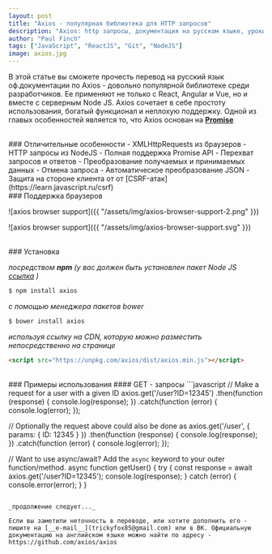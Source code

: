 ```yaml
---
layout: post
title: "Axios - популярная библиотека для HTTP запросов"
description: "Axios: http запросы, документация на русском языке, уроки."
author: "Paul Finch"
tags: ["JavaScript", "ReactJS", "Git", "NodeJS"]
image: axios.jpg
---
```


В этой статье вы сможете прочесть перевод на русский язык оф.документации по Axios - довольно популярной библиотеке среди разработчиков. Ее применяют не только с React, Angular и Vue, но и вместе с серверным Node JS. Axios сочетает в себе простоту использования, богатый функционал и неплохую поддержку. Одной из главых особенностей является то, что Axios основан на [__Promise__](https://learn.javascript.ru/promise)

<!--excerpt-->

<br/>
### Отличительные особенности
- XMLHttpRequests из браузеров
- HTTP запросы из NodeJS
- Полная поддержка Promise API
- Перехват запросов и ответов
- Преобразование получаемых и принимаемых данных
- Отмена запроса
- Автоматическое преобразование JSON
- Защита на стороне клиента от от [CSRF-атак](https://learn.javascript.ru/csrf)

<br/>
### Поддержка браузеров

![axios browser support]({{ "/assets/img/axios-browser-support-2.png" }})

![axios browser support]({{ "/assets/img/axios-browser-support.svg" }})


<br/>
### Установка

_посредством __npm__ (у вас должен быть установлен пакет Node JS [ссылка](https://nodejs.org/en/) )_
```js
$ npm install axios
```
*c помощью менеджера пакетов bower*
```js
$ bower install axios
```
*используя ссылку на CDN, которую можно разместить непосредственно на странице*
```html
<script src="https://unpkg.com/axios/dist/axios.min.js"></script>
```

<br/>
### Примеры использования
#### GET - запросы
```javascript
// Make a request for a user with a given ID
axios.get('/user?ID=12345')
  .then(function (response) {
    console.log(response);
  })
  .catch(function (error) {
    console.log(error);
  });

// Optionally the request above could also be done as
axios.get('/user', {
    params: {
      ID: 12345
    }
  })
  .then(function (response) {
    console.log(response);
  })
  .catch(function (error) {
    console.log(error);
  });

// Want to use async/await? Add the `async` keyword to your outer function/method.
async function getUser() {
  try {
    const response = await axios.get('/user?ID=12345');
    console.log(response);
  } catch (error) {
    console.error(error);
  }
}
```

_продолжение следует..._

Если вы заметили неточность в переводе, или хотите дополнить его - пишите на [__e-mail__](trickyfox85@gmail.com) или в ВК. Официальную документацию на английском языке можно найти по адресу - https://github.com/axios/axios
